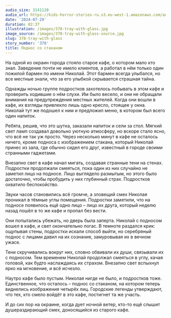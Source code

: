```yaml
---
audio_size: 3141120
audio_url: https://kids-horror-stories-ru.s3.eu-west-1.amazonaws.com/audio/378-tray-with-glass.mp3
date: '2024-07-29'
duration: 02:37
illustration: /images/378-tray-with-glass.jpg
image_source: /images/378-tray-with-glass-source.jpg
slug: 378-tray-with-glass
story_number: '378'
title: Поднос со стаканом
---
```


На одной из окраин города стояло старое кафе, о котором мало кто знал. Заведение почти не имело клиентов, а работал в нём только один пожилой бармен по имени Николай. Этот бармен всегда улыбался, но все местные знали, что за его улыбкой скрывается страшная тайна.

Однажды ночью группе подростков захотелось побывать в этом кафе и проверить ходившие о нём слухи. Им было весело, и они не обращали внимания на предупреждения местных жителей. Когда они вошли в кафе, их взгляды привлекло лишь одно кресло, стоящее у окна. Николай тут же подошел к ним и предложил меню, в котором был всего один напиток.

Ребята, решив, что это шутка, заказали напиток и сели за стол. Мягкий свет ламп создавал довольно уютную атмосферу, но вскоре стало ясно, что всё не так уж просто. Через несколько минут в кафе не осталось ничего, кроме подноса с изображением стакана, который Николай принес из зала, где обычно сидел его друг, известный в городе своими странными гаджетами.

Внезапно свет в кафе начал мигать, создавая странные тени на стенах. Подростки продолжали смеяться, пока один из них случайно не заметил лицо на подносе. Лицо выглядело размытым, но этого было достаточно, чтобы пробудить у них глубинный страх. Подростков охватило беспокойство.

Звуки часов становились всё громче, а зловещий смех Николая проникал в тёмные углы помещения. Подростки заметили, что на подносе появилось ещё одно лицо – лицо их друга, который неделю назад пошёл в то же кафе и пропал без вести.

Они попытались убежать, но дверь была заперта. Николай с подносом вошел в кафе, и свет окончательно погас. В темноте раздался крик: ощупывая стены, подростки искали способ выйти, но серебряный поднос с лицами давил на их сознание, замуровывая их в вечном ужасе.

Тени скручивались вокруг них, словно обвивали их души, связывали их с подносом. Тем временем Николай продолжал смеяться в углу, качая головой, как будто наслаждаясь их страхом. Внезапно свет вспыхнул ярко на мгновение, и всё исчезло.

Наутро кафе было пустым. Николая нигде не было, и подростков тоже. Единственное, что осталось – поднос со стаканом, на котором теперь виднелись изображения четырёх лиц. Городские легенды утверждают, что тех, кто смело войдёт в это кафе, постигнет та же участь.

И до сих пор на окраине, когда дует ночной ветер, кто-то ещё слышит душераздирающий смех, доносящийся из старого кафе.